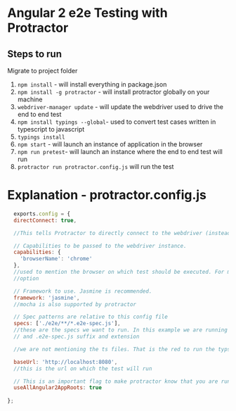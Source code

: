 # Angular 2 e2e Testing with Protractor

## Steps to run
<enter>
Migrate to project folder
<enter>

1. `npm install` - will install everything in package.json
2. `npm install -g protractor` - will install protractor globally on your machine
3. `webdriver-manager update` - will update the webdriver used to drive the end to end test
4. `npm install typings --global`- used to convert test cases written in typescript to javascript
5. `typings install`
6. `npm start` - will launch an instance of application in the browser
7. `npm run pretest`- will launch an instance where the end to end test will run
8. `protractor run protractor.config.js` will run the test

<enter>

# Explanation - protractor.config.js

```javascript
  exports.config = {
  directConnect: true,

  //This tells Protractor to directly connect to the webdriver (instead of connecting to a local selenium server)

  // Capabilities to be passed to the webdriver instance.
  capabilities: {
    'browserName': 'chrome'
  },
  //used to mention the browser on which test should be executed. For multiple browsers we need multiCapabilities
  //option

  // Framework to use. Jasmine is recommended.
  framework: 'jasmine',
  //mocha is also supported by protractor

  // Spec patterns are relative to this config file
  specs: ['./e2e/**/*.e2e-spec.js'],
  //these are the specs we want to run. In this example we are running all the tests present in the e2e directory
  // and .e2e-spec.js suffix and extension

  //we are not mentioning the ts files. That is the red to run the typscript compiler before running protractor test

  baseUrl: 'http://localhost:8080',
  //this is the url on which the test will run

  // This is an important flag to make protractor know that you are running an angular 2 application
  useAllAngular2AppRoots: true
  
};
```
